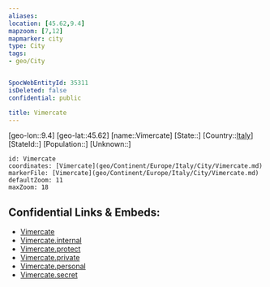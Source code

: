 ```yaml
---
aliases: 
location: [45.62,9.4]
mapzoom: [7,12] 
mapmarker: city 
type: City
tags:
- geo/City


SpocWebEntityId: 35311
isDeleted: false
confidential: public

title: Vimercate
---
```

[geo-lon::9.4]
[geo-lat::45.62]
[name::Vimercate]
[State::]
[Country::[Italy](geo/Continent/Europe/Italy.md)]
[StateId::]
[Population::]
[Unknown::]


```leaflet
id: Vimercate
coordinates: [Vimercate](geo/Continent/Europe/Italy/City/Vimercate.md)
markerFile: [Vimercate](geo/Continent/Europe/Italy/City/Vimercate.md)
defaultZoom: 11 
maxZoom: 18
```


## Confidential Links & Embeds: 
- [Vimercate](../../../../../../_public/geo/Continent/Europe/Italy/City/Vimercate.md) 
- [Vimercate.internal](../../../../../../_internal/geo/Continent/Europe/Italy/City/Vimercate.internal.md) 
- [Vimercate.protect](../../../../../../_protect/geo/Continent/Europe/Italy/City/Vimercate.protect.md) 
- [Vimercate.private](../../../../../../_private/geo/Continent/Europe/Italy/City/Vimercate.private.md) 
- [Vimercate.personal](../../../../../../_personal/geo/Continent/Europe/Italy/City/Vimercate.personal.md) 
- [Vimercate.secret](../../../../../../_secret/geo/Continent/Europe/Italy/City/Vimercate.secret.md) 
